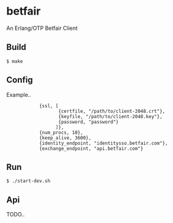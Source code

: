 betfair
=====

An Erlang/OTP Betfair Client

Build
-----

``` $ make ```

Config
------

Example..

```
            {ssl, [
                   {certfile, "/path/to/client-2048.crt"},
                   {keyfile, "/path/to/client-2048.key"},
                   {password, "password"}
                  ]},
            {num_procs, 10},
            {keep_alive, 3600},
            {identity_endpoint, "identitysso.betfair.com"},
            {exchange_endpoint, "api.betfair.com"}
```

Run
---

``` $ ./start-dev.sh ```


Api
---

TODO..